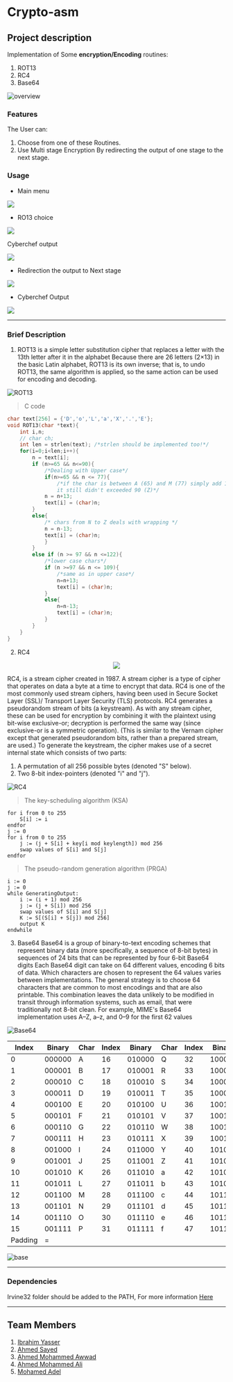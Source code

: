 # Crypto-asm

## Project description
Implementation of Some **encryption/Encoding** routines: 
1. ROT13
2. RC4
3. Base64

![overview](img/overview.png)


### Features
The User can:
1. Choose from one of these Routines. 
2. Use Multi stage Encryption By redirecting the output of one stage to the next stage.

### Usage 
- Main menu

![](img/2022-12-22%2017_34_12-D__CS_Micro_Project_Test_Debug_Project.exe.png)

- RO13 choice

![](img/ROT13.png)

Cyberchef output

![](img/ROT13_cyberchef.png)

- Redirection the output to Next stage

![](img/redir.png)

- Cyberchef Output

![](img/redir_cyberchef.png)


<hr>

### Brief Description

1. ROT13
is a simple letter substitution cipher that replaces a letter with the 13th letter after it in the alphabet 
Because there are 26 letters (2×13) in the basic Latin alphabet, ROT13 is its own inverse; that is, to undo ROT13, the same algorithm is applied, so the same action can be used for encoding and decoding.

![ROT13](https://upload.wikimedia.org/wikipedia/commons/thumb/3/33/ROT13_table_with_example.svg/1920px-ROT13_table_with_example.svg.png)

> C code
```C
char text[256] = {'D','o','L','a','X','.','E'};
void ROT13(char *text){
	int i,n;
	// char ch;
	int len = strlen(text); /*strlen should be implemented too!*/
	for(i=0;i<len;i++){
		n = text[i];
		if (n>=65 && n<=90){
			/*Dealing with Upper case*/
			if(n>=65 && n <= 77){
				/*if the char is between A (65) and M (77) simply add 13, 
				it still didn't exceeded 90 (Z)*/
			n = n+13;
			text[i] = (char)n; 
		}
		else{
			/* chars from N to Z deals with wrapping */
			n = n-13;
			text[i] = (char)n;
			}
		}
		else if (n >= 97 && n <=122){
			/*lower case chars*/
			if (n >=97 && n <= 109){
				/*same as in upper case*/
				n=n+13;
				text[i] = (char)n;
			}
			else{
				n=n-13;
				text[i] = (char)n;
			}
		}
	}
}
```

2. RC4 

<p align="center">
	<img src = "img/55-2.png"/>
</p>

RC4, is a stream cipher created in 1987. A stream cipher is a type of cipher that operates on data a byte at a time to encrypt that data. RC4 is one of the most commonly used stream ciphers, having been used in Secure Socket Layer (SSL)/ Transport Layer Security (TLS) protocols. 
RC4 generates a pseudorandom stream of bits (a keystream). As with any stream cipher, these can be used for encryption by combining it with the plaintext using bit-wise exclusive-or; decryption is performed the same way (since exclusive-or is a symmetric operation). (This is similar to the Vernam cipher except that generated pseudorandom bits, rather than a prepared stream, are used.) To generate the keystream, the cipher makes use of a secret internal state which consists of two parts:
1. A permutation of all 256 possible bytes (denoted "S" below).
2. Two 8-bit index-pointers (denoted "i" and "j").

![RC4](https://upload.wikimedia.org/wikipedia/commons/thumb/e/e9/RC4.svg/1920px-RC4.svg.png)

> The key-scheduling algorithm (KSA)
```
for i from 0 to 255
    S[i] := i
endfor
j := 0
for i from 0 to 255
    j := (j + S[i] + key[i mod keylength]) mod 256
    swap values of S[i] and S[j]
endfor
```
> The pseudo-random generation algorithm (PRGA)
```
i := 0
j := 0
while GeneratingOutput:
    i := (i + 1) mod 256
    j := (j + S[i]) mod 256
    swap values of S[i] and S[j]
    K := S[(S[i] + S[j]) mod 256]
    output K
endwhile
```

3. Base64
Base64 is a group of binary-to-text encoding schemes that represent binary data (more specifically, a sequence of 8-bit bytes) in sequences of 24 bits that can be represented by four 6-bit Base64 digits 
Each Base64 digit can take on 64 different values, encoding 6 bits of data. Which characters are chosen to represent the 64 values varies between implementations. The general strategy is to choose 64 characters that are common to most encodings and that are also printable. This combination leaves the data unlikely to be modified in transit through information systems, such as email, that were traditionally not 8-bit clean. For example, MIME's Base64 implementation uses A–Z, a–z, and 0–9 for the first 62 values 

![Base64](https://www.base64code.com/images/magnificent-decode.png)


|Index|	Binary|	Char | Index|	Binary| Char| Index| Binary| char|Index|Binary |Char|
|-----|-------|------|------|---------|-----|------|-------|-----|-----|-------|----|
|0	|000000| A| 16|	010000|	Q|  32	|100000| g|	48|	110000|w|
|1	|000001| B| 17|	010001|	R|  33	|100001| h|	49|	110001|x|
|2	|000010| C| 18|	010010|	S|  34	|100010| i|	50|	110010|y|
|3	|000011| D| 19|	010011|	T|  35	|100011| j|	51|	110011|z|
|4	|000100| E| 20|	010100|	U|  36	|100100| k|	52|	110100|0|
|5	|000101| F| 21|	010101|	V|  37	|100101| l|	53|	110101|1|
|6	|000110| G| 22|	010110|	W|  38	|100110| m|	54|	110110|2|
|7	|000111| H| 23|	010111|	X|  39	|100111| n|	55|	110111|3|
|8	|001000| I| 24|	011000|	Y|  40	|101000| o|	56|	111000|4|
|9	|001001| J| 25|	011001|	Z|  41	|101001| p|	57|	111001|5|
|10	|001010| K| 26|	011010|	a|  42	|101010| q|	58|	111010|6|
|11	|001011| L| 27|	011011|	b|  43	|101011| r|	59|	111011|7|
|12	|001100| M| 28|	011100|	c|  44	|101100| s|	60|	111100|8|
|13	|001101| N| 29|	011101|	d|  45	|101101| t|	61|	111101|9|
|14	|001110| O| 30|	011110|	e|  46	|101110| u|	62|	111110|+|
|15	|001111| P| 31|	011111|	f|  47	|101111| v|	63|	111111|/|
|Padding|=|

![base](img/base64.png)

<hr>

### Dependencies 

Irvine32 folder should be added to the PATH, For more information [Here](http://asmirvine.com/gettingStartedVS2022/index.htm)

<hr>

## Team Members

1. [Ibrahim Yasser](https://github.com/ibrahemyasser)
2. [Ahmed Sayed](https://github.com/ahmed1958)
3. [Ahmed Mohammed Awwad](https://github.com/Ahmed-Awwad99)
4. [Ahmed Mohammed Ali](https://github.com/ahmedaliv)
5. [Mohamed Adel](https://github.com/d01a)


